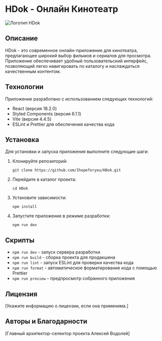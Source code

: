  # HDok - Онлайн Кинотеатр
 ![Логотип HDok](./assets/hdok.png)

## Описание

HDok - это современное онлайн-приложение для кинотеатра, предлагающее широкий выбор фильмов и сериалов для просмотра. Приложение обеспечивает удобный пользовательский интерфейс, позволяющий легко навигировать по каталогу и наслаждаться качественным контентом.

## Технологии

Приложение разработано с использованием следующих технологий:

- React (версия 18.2.0)
- Styled Components (версия 6.1.1)
- Vite (версия 4.4.5)
- ESLint и Prettier для обеспечения качества кода

## Установка

Для установки и запуска приложения выполните следующие шаги:

1. Клонируйте репозиторий:

   ```
   git clone https://github.com/Ihopeforyou/HDok.git
   ```

2. Перейдите в каталог проекта:

   ```
   cd HDok
   ```

3. Установите зависимости:

   ```
   npm install
   ```

4. Запустите приложение в режиме разработки:

   ```
   npm run dev
   ```


## Скрипты

- `npm run dev` - запуск сервера разработки
- `npm run build` - сборка проекта для продакшена
- `npm run lint` - запуск ESLint для проверки качества кода
- `npm run format` - автоматическое форматирование кода с помощью Prettier
- `npm run preview` - предпросмотр собранного приложения

## Лицензия

[Укажите информацию о лицензии, если она применима.]

## Авторы и Благодарности

[Главный архитектор-селектор проекта Алексей Водолей]
